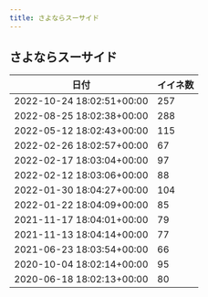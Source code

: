 ```yaml
---
title: さよならスーサイド
---
```

## さよならスーサイド

|日付|イイネ数|
|-|-|
|2022-10-24 18:02:51+00:00|257|
|2022-08-25 18:02:38+00:00|288|
|2022-05-12 18:02:43+00:00|115|
|2022-02-26 18:02:57+00:00|67|
|2022-02-17 18:03:04+00:00|97|
|2022-02-12 18:03:06+00:00|88|
|2022-01-30 18:04:27+00:00|104|
|2022-01-22 18:04:09+00:00|85|
|2021-11-17 18:04:01+00:00|79|
|2021-11-13 18:04:14+00:00|77|
|2021-06-23 18:03:54+00:00|66|
|2020-10-04 18:02:14+00:00|95|
|2020-06-18 18:02:13+00:00|80|
